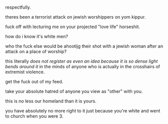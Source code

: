 respectfully.  

theres been a terrorist attack on jewish worshippers on yom kippur. 

fuck off with lecturing me on your projected "love life" horseshit.  

how do i know it's white men?  

who the fuck else would be ahootijg their shot with a jewish woman after an attack on a place of worship?  

this literally *does not register as even an idea because it is so dense light bends around it* in the minds of anyone who is actually in the crosshairs of extremist violence.  

get the fuck out of my feed.  

take your absolute hatred of anyone you view as "other" with you.  

this is no less our homeland than it is yours.  

you have absolutely no more right to it just because you're white and went to church when you were 3.  
